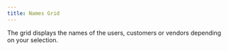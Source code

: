 ```yaml
---
title: Names Grid
---
```



The grid displays the names of the users, customers or vendors depending  on your selection.

